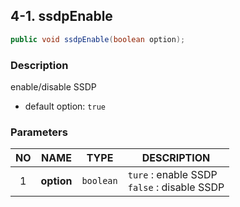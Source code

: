 ## 4-1. ssdpEnable

```java
public void ssdpEnable(boolean option);
```

### Description

enable/disable SSDP

* default option: `true`

### Parameters

| NO | NAME | TYPE | DESCRIPTION |
| :---: | --- | --- | --- |
| 1 | **option** | `boolean` | `ture` : enable SSDP<br> `false` : disable SSDP |
